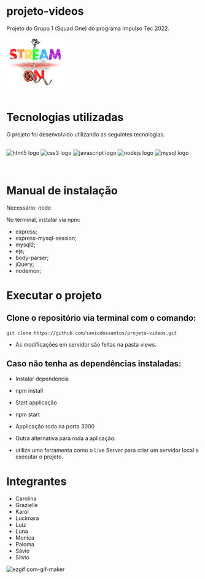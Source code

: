 # projeto-videos

Projeto do Grupo 1 (Squad One) do programa Impulso Tec 2022.

<p align="justify">
  <img src="./imgs/SQUADONE.png" width="150">
</p>

# Tecnologias utilizadas

O projeto foi desenvolvido utilizando as seguintes tecnologias.

<div align="justify"><br>
  <img src="https://cdn.jsdelivr.net/gh/devicons/devicon/icons/html5/html5-original.svg" height="40" width="52" alt="html5 logo"  />
  <img src="https://cdn.jsdelivr.net/gh/devicons/devicon/icons/css3/css3-original.svg" height="40" width="52" alt="css3 logo"  />
  <img src="https://cdn.jsdelivr.net/gh/devicons/devicon/icons/javascript/javascript-original.svg" height="40" width="52" alt="javascript logo"  />
  <img src="https://cdn.jsdelivr.net/gh/devicons/devicon/icons/nodejs/nodejs-original.svg" height="40" width="52" alt="nodejs logo"  />
  <img src="https://cdn.jsdelivr.net/gh/devicons/devicon/icons/mysql/mysql-original.svg" height="40" width="52" alt="mysql logo"  />
 </div>

</div>
<br>
<br>


# Manual de instalação

Necessário: node

No terminal, instalar via npm:
- express;
- express-mysql-session;
- mysql2;
- ejs;
- body-parser;
- jQuery;
- nodemon;

# Executar o projeto

## Clone o repositório via terminal com o comando:
    git clone https://github.com/saviodossantos/projeto-videos.git

- As modificações em servidor são feitas na pasta views.

## Caso não tenha as dependências instaladas:
- Instalar dependencia
- npm install

- Start applicação
- npm start

- Applicação roda na porta 3000

- Outra alternativa para roda a aplicação:
- utilize uma ferramenta como o Live Server para criar um servidor local e executar o projeto.

# Integrantes

- Carolina
- Grazielle
- Karol
- Lucimara
- Luiz
- Luna
- Monica
- Paloma
- Sávio
- Silvio



![ezgif com-gif-maker](https://user-images.githubusercontent.com/10135385/176288098-a5f17f60-4780-45bd-9cb5-502383b561e5.gif)